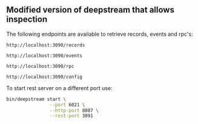 ## Modified version of deepstream that allows inspection

The following endpoints are available to retrieve records, events and rpc's:

```
http://localhost:3090/records

http://localhost:3090/events

http://localhost:3090/rpc

http://localhost:3090/config
```

To start rest server on a different port use:

```bash
bin/deepstream start \
                --port 6021 \
                --http-port 8087 \
                --rest-port 3091
```
